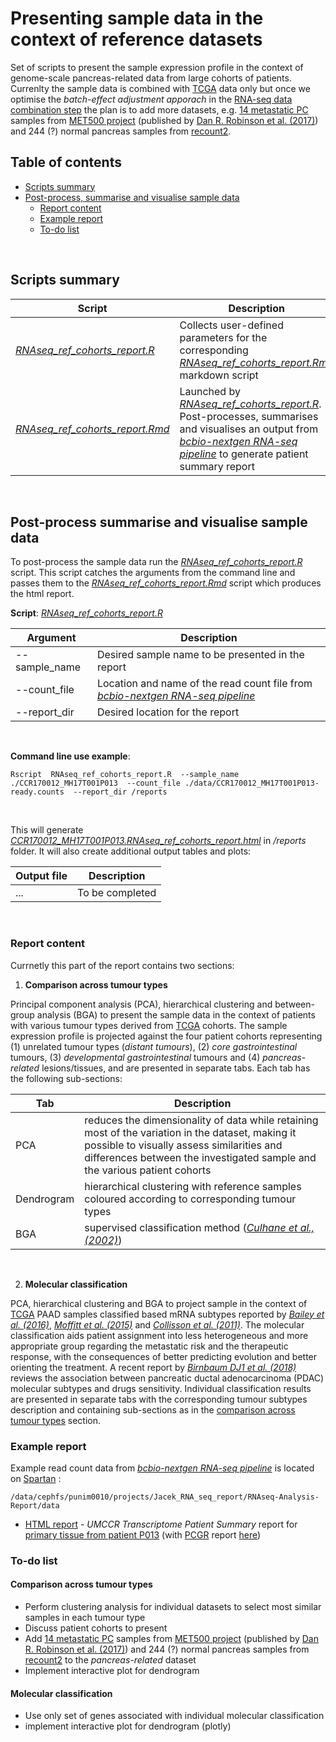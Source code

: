 # Presenting sample data in the context of reference datasets

Set of scripts to present the sample expression profile in the context of genome-scale pancreas-related data from large cohorts of patients. Currenlty the sample data is combined with [TCGA](https://cancergenome.nih.gov/) data only but once we optimise the *batch-effect adjustment apporach* in the [RNA-seq data combination step](https://github.com/umccr/RNA-seq-analysis/tree/master/readcount-analysis) the plan is to add more datasets, e.g. [14 metastatic PC](https://met500.path.med.umich.edu/datasets) samples from [MET500 project](https://met500.path.med.umich.edu/) (published by [Dan R. Robinson et al. (2017)](https://www-nature-com.ezp.lib.unimelb.edu.au/articles/nature23306)) and 244 (?) normal pancreas samples from [recount2](https://www.bioconductor.org/help/course-materials/2017/BioC2017/Day1/Workshops/RNAseq/doc/recount-workshop.html).


## Table of contents

<!-- vim-markdown-toc GFM -->
* [Scripts summary](#scripts-summary)
* [Post-process, summarise and visualise sample data](#post-process-summarise-and-visualise-sample-data)
  * [Report content](#report-content)
  * [Example report](#example-report)
  * [To-do list](#to-do-list)


<!-- vim-markdown-toc -->
<br>


## Scripts summary

Script | Description | Packages
------------ | ------------ | ------------
*[RNAseq_ref_cohorts_report.R](RNAseq_ref_cohorts_report.R)* | Collects user-defined parameters for the corresponding *[RNAseq_ref_cohorts_report.Rmd](RNAseq_ref_cohorts_report.Rmd)* markdown script |  *[optparse](https://cran.r-project.org/web/packages/optparse/optparse.pdf)* <br> *[knitr](https://cran.r-project.org/web/packages/knitr/knitr.pdf)*
*[RNAseq_ref_cohorts_report.Rmd](RNAseq_ref_cohorts_report.Rmd)* | Launched by *[RNAseq_ref_cohorts_report.R](RNAseq_ref_cohorts_report.R)*. Post-processes, summarises and visualises an output from *[bcbio-nextgen RNA-seq pipeline](https://bcbio-nextgen.readthedocs.io/en/latest/contents/pipelines.html#rna-seq)* to generate patient summary report <br> | *[edgeR](https://bioconductor.org/packages/release/bioc/html/edgeR.html)* <br> *[preprocessCore](https://www.bioconductor.org/packages/release/bioc/html/preprocessCore.html)* <br> *[plotly](https://plot.ly/r/)* <br> *[ClassDiscovery](https://cran.r-project.org/web/packages/ClassDiscovery/index.html)* <br> *[plotly](https://plot.ly/r/)* <br> *[made4](https://bioconductor.org/packages/release/bioc/html/made4.html)* <br> *[ade4](https://cran.r-project.org/web/packages/ade4/index.html)*
<br />


## Post-process summarise and visualise sample data

To post-process the sample data run the *[RNAseq_ref_cohorts_report.R](RNAseq_ref_cohorts_report.R)* script. This script catches the arguments from the command line and passes them to the *[RNAseq_ref_cohorts_report.Rmd](RNAseq_ref_cohorts_report.Rmd)* script which produces the html report.

**Script**: *[RNAseq_ref_cohorts_report.R](RNAseq_ref_cohorts_report.R)*

Argument | Description
------------ | ------------
--sample_name | Desired sample name to be presented in the report
--count_file | Location and name of the read count file from *[bcbio-nextgen RNA-seq pipeline](https://bcbio-nextgen.readthedocs.io/en/latest/contents/pipelines.html#rna-seq)*
--report_dir | Desired location for the report
<br />

**Command line use example**:

```
Rscript  RNAseq_ref_cohorts_report.R  --sample_name ./CCR170012_MH17T001P013  --count_file ./data/CCR170012_MH17T001P013-ready.counts  --report_dir /reports
```
<br>

This will generate *[CCR170012_MH17T001P013.RNAseq_ref_cohorts_report.html](../reports/CCR170012_MH17T001P013.RNAseq_ref_cohorts_report.html)* in */reports* folder. It will also create additional output tables and plots:

Output file | Description
------------ | -----------
... | To be completed
<br />

### Report content

Currnetly this part of the report contains two sections:

1. **Comparison across tumour types**

Principal component analysis (PCA), hierarchical clustering and between-group analysis (BGA) to present the sample data in the context of patients with various tumour types derived from [TCGA](https://cancergenome.nih.gov/) cohorts. The sample expression profile is projected against the four patient cohorts representing (1) unrelated tumour types (*distant tumours*), (2) *core gastrointestinal* tumours, (3) *developmental gastrointestinal* tumours and (4) *pancreas-related* lesions/tissues, and are presented in separate tabs. Each tab has the following sub-sections:

Tab | Description
------------ | -----------
PCA | reduces the dimensionality of data while retaining most of the variation in the dataset, making it possible to visually assess similarities and differences between the investigated sample and the various patient cohorts
Dendrogram | hierarchical clustering with reference samples coloured according to corresponding tumour types
BGA | supervised classification method (*[Culhane et al., (2002)](https://www.ncbi.nlm.nih.gov/pubmed/12490444)*)
<br />



2. **Molecular classification**

PCA, hierarchical clustering and BGA to project sample in the context of [TCGA](https://cancergenome.nih.gov/) PAAD samples classified based mRNA subtypes reported by *[Bailey et al. (2016)](https://www.ncbi.nlm.nih.gov/pubmed/26909576)*, *[Moffitt et al. (2015)](https://www.ncbi.nlm.nih.gov/pubmed/26343385)* and *[Collisson et al. (2011)](https://www.ncbi.nlm.nih.gov/pubmed/21460848)*. The molecular classification aids patient assignment into less heterogeneous and more appropriate group regarding the metastatic risk and the therapeutic response, with the consequences of better predicting evolution and better orienting the treatment. A recent report by *[Birnbaum DJ1 et al. (2018)](https://www.ncbi.nlm.nih.gov/pubmed/29499330)* reviews the association between pancreatic ductal adenocarcinoma (PDAC) molecular subtypes and drugs sensitivity. Individual classification results are presented in separate tabs with the corresponding tumour subtypes description and containing sub-sections as in the [comparison across tumour types](#report-content) section.
	

### Example report

Example read count data from *[bcbio-nextgen RNA-seq pipeline](https://bcbio-nextgen.readthedocs.io/en/latest/contents/pipelines.html#rna-seq)* is located on [Spartan](https://dashboard.hpc.unimelb.edu.au/) :

```
/data/cephfs/punim0010/projects/Jacek_RNA_seq_report/RNAseq-Analysis-Report/data
```

* [HTML report](../reports/CCR170012_MH17T001P013.RNAseq_ref_cohorts_report.html) - *UMCCR Transcriptome Patient Summary* report for [primary tissue from patient P013](https://trello.com/c/G8poK9Dr/1-mh17t001p013) (with [PCGR](https://github.com/sigven/pcgr) report [here](https://trello-attachments.s3.amazonaws.com/5922a4dd5c1330894b346463/5922a54934e9ac6f8ac3cefa/98961884a7ee9e0f03cdb6c39d27faf6/MH17T001P013_Tumor.pcgr.html))

### To-do list

#### Comparison across tumour types

* Perform clustering analysis for individual datasets to select most similar samples in each tumour type
* Discuss patient cohorts to present
* Add [14 metastatic PC](https://met500.path.med.umich.edu/datasets) samples from [MET500 project](https://met500.path.med.umich.edu/) (published by [Dan R. Robinson et al. (2017)](https://www-nature-com.ezp.lib.unimelb.edu.au/articles/nature23306)) and 244 (?) normal pancreas samples from [recount2](https://www.bioconductor.org/help/course-materials/2017/BioC2017/Day1/Workshops/RNAseq/doc/recount-workshop.html) to the *pancreas-related* dataset
* Implement interactive plot for dendrogram

#### Molecular classification

* Use only set of genes associated with individual molecular classification
* implement interactive plot for dendrogram (plotly)
